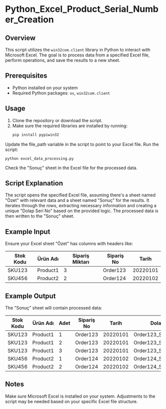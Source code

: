 # Python_Excel_Product_Serial_Number_Creation

## Overview
This script utilizes the `win32com.client` library in Python to interact with Microsoft Excel. The goal is to process data from a specified Excel file, perform operations, and save the results to a new sheet.

## Prerequisites
- Python installed on your system
- Required Python packages: `os`, `win32com.client`

## Usage
1. Clone the repository or download the script.
2. Make sure the required libraries are installed by running:
   ```bash
   pip install pypiwin32
Update the file_path variable in the script to point to your Excel file.
Run the script:
```
python excel_data_processing.py
```
Check the "Sonuç" sheet in the Excel file for the processed data.

## Script Explanation
The script opens the specified Excel file, assuming there's a sheet named "Özet" with relevant data and a sheet named "Sonuç" for the results.
It iterates through the rows, extracting necessary information and creating a unique "Dolap Seri No" based on the provided logic.
The processed data is then written to the "Sonuç" sheet.

## Example Input

Ensure your Excel sheet "Özet" has columns with headers like:

| Stok Kodu | Ürün Adı | Sipariş Miktarı | Sipariş No | Tarih    |
|-----------|----------|-----------------|------------|----------|
| SKU123    | Product1 | 3               | Order123   | 20220101 |
| SKU456    | Product2 | 2               | Order124   | 20220102 |

## Example Output

The "Sonuç" sheet will contain processed data:

| Stok Kodu | Ürün Adı | Adet | Sipariş No | Tarih    | Dolap Seri No        |
|-----------|----------|------|------------|----------|----------------------|
| SKU123    | Product1 | 1    | Order123   | 20220101 | Order123_SKU123_000001|
| SKU123    | Product1 | 2    | Order123   | 20220101 | Order123_SKU123_000002|
| SKU123    | Product1 | 3    | Order123   | 20220101 | Order123_SKU123_000003|
| SKU456    | Product2 | 1    | Order124   | 20220102 | Order124_SKU456_000001|
| SKU456    | Product2 | 2    | Order124   | 20220102 | Order124_SKU456_000002|

## Notes
Make sure Microsoft Excel is installed on your system.
Adjustments to the script may be needed based on your specific Excel file structure.